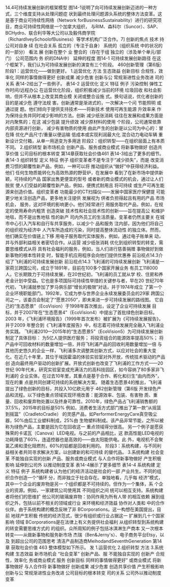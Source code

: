 14.4可持续发展创新的框架模型
图14-1说明了向可持续发展创新迈进的一种方式，三个维度支持从处理问题症
状到最终处理问题源头系统的整体方法变革。这是基于商业可持续性网络（Network
forBusinessSustainability）进行的研究项目，商业可持续性网络是一个加拿大组织，
与RIM、森科尔（Suncor）、SAP、BCHydro、联合利华等大公司以及毅伟商学院
（RichardIveySchoolofBusiness）等学术机构广泛合作。7]
创新的焦点
技术
持
公司对自身
续
在社会关系
孤立的（专注于自身）
系统的（组织系统
中的状况的
的一部分）
看法
展
创新在整个
业
整合的（存在于组
独立的（涉及单个单元/部门）
公司范围内
务
织的DNA中）
延伸的程度
图14-1
可持续发展创新路径
在这个框架下，我们认为可持续发展创新的演变有三个阶段。
460创新管理（第6版）
阶段1：运营优化——做到更好。
1.运营优化
方法
生态效益
创新目标
合规性，效率化
同样的事情做得更好
创新成果
减少危害
创新与公
常规渐进性业务改进
司的关系
表14-2给出了一些例子。
表14-2
运营优化
定义
特征
例子
污染控制
弹性工作时间/远程办公
在运营优化阶段，组织积极减少当前的环境
垃圾回收
和社会影响，但并不从根本上改变其商业模
关闭或整合设施
式。换句话说，优化者创新的目的是减少危
遵守法规
害。创新通常是渐进式的，一次解决一个问
节能照明
或通过提
题。他们倾向于提供支持技术——将新技术
使用可再生能源
升效率来
作为保持业务并同时减少影响的方法。创新
减少纸张消耗
往往在发展和成果方面是对内聚焦的；在这
减少包装
提升绩效
减少原材料的使用
个阶段，公司通常依靠内部资源进行创新，
减少有害物质的使用
由此产生的创新是以公司为中心的：冒在降
优化产品尺寸/重量以便运输
低成本或实现利润最大化
混合动力电动车辆
重新设计交付箱，从单一用途变为多用途
阶段2：组织转型——在组织层面上有本质不同。
2.组织转型
新市场机会
创新产品、服务或商业模式
将新事物做好
创造共享价值
公司目标的根本转变
第14章获取社会价值461
表14-3给出了更多的细节。
表14-3
组织转型
定义
特征
例子
组织变革者不是专注于“减少损失”，而是
改变消费习惯的颠覆性新产品，例如，一种可以将
推动组织从“做好”中获得经济利益。他们
任何生物质能转化为高效热源的野营炉，在发展中
看到了在新市场中提供新颖，可持续的产品
国家出售更便宜的型号
或者新的商业模式的机会，通过让人们脱贫
使人们受益的颠覆性新产品，例如，便携式耐用且
将可持续
或生产可再生能源来创造价值。组织变革者
功能最少的CT扫描仪——发展中国家医疗保健提
可能更少地关注创造产品，更多地关注提供
发展视为
供者负担得起且有用的产品
市场机会，
服务，这对环境的影响更小。他们经常进行
用服务取代产品，例如，在规定的使用寿命内粗赁
创造突破
技术性和社会技术性的创新——旨在提高公
和维护地毯，而不是出售地毯
性的新产
司内外员工的生活质量。变革者仍然主要关
在城市中心引入汽车和自行车共享服务，以减少个
品和服务
注内部，因为他们将自己的组织视为经济中
人汽车所造成的污染，同时提高整体流动性
的独立体。然而，他们确实在价值链上下移
用电子服务取代实体服务，例如，通过电子账单来
动，并与外部利益相关者密切合作。从运营
减少纸张消耗
优化到组织转型的转变，需要思维模式从将
具有社会福利的服务，例如，当人们进行慈善捐赠
事物做好到做新事物的根本性转变
时，智能手机应用程序会向他们提供优惠券
前沿视点14.3介绍了飞利浦的可持续发展创新
前沿视点14.3
飞利浦的可持续发展创新
飞利浦是一家荷兰跨国公司，成立于1891年，目前在100多个国家开展业务
有员工118000人。它长期致力于可持续发展，在20世纪初，飞利浦的员工就从学
校、住房和养老金计划中受益。它也是多项国际可持续性举措的关键参与者，早在20
世纪70年代初，飞利浦就参加了罗马俱乐部“增长的极限”对话，并于1974年成立
了第一个企业环境职能部门。1992年，它成为参与世界企业永续发展委员会的29家
跨国公司之一，该委员会制定了“愿景2050”，即未来进一步可持续发展的路线图。
它自己的“生态愿景”（EcoVision）于1998年首次推出，设定了企业可持续发展
目标，并于2007年在“生态愿景4”（EcoVision4）中提出了首批绿色创新目标。2003
年，《飞利浦环境报告》（1999年首次发布）被扩展为《可持续发展报告》，并于2009
年整合到《飞利浦年度报告》中，标志着可持续发展完全融入飞利浦业务实践。
飞利浦2010—2015年的“生态愿景5”（EcoVision5）为可持续发展创新制定了具体目标：
为5亿人提供医疗服务；
将投资组合的能源效率提高50%；
将产品中可回收材料的数量增加一倍，并将飞利浦产品的回收利用数量增加一倍
与其他历史悠久的企业一样，飞利浦多次调整其创新方式，以应对社会的重大变
化。在近几十年里，其位于埃因霍温的体验实验室对外开放，传统技术驱动的产品创
造向最终用户驱动的创新扩展。开放式创新也改变了飞利浦的工作方式——20世纪
90年代末，研究实验室变成充满活力的高科技园区，如今容纳了80多家非飞利浦的
企业实体。在过去10年里，其重点是基于合作、孵化和衍生“由内而外”，现在的重
点是共同创建可持续的系统解决方案。
随着生态愿景4的推出，飞利浦提出了绿色创新的目标，共投入10亿欧元用于
462创新管理（第6版
开发绿色产品和流程。以下绿色重点领域实现环境改善：能源效率、包装、有害物
质、重量、回收和废弃物处置以及终身可靠性。2010年，绿色产品占飞利浦销售额的
37.5%，2015年的目标是50%
例如，消费者生活方式部门推出了第一款“从摇篮到摇篮”（CradletoCradle）
的灵感产品，如PerformerEnergyCare真空吸尘器，50%由后工业塑料制成，25%由
生物塑料制成。该产品非常节能，之所以被称为绿色产品，主要是因为它在回收这一
重点领域得分很高。
另一个例子是愿获殊荣的卡诺瓦（Canova）LED电视。与之前的产品相比，这
款高性能LED电视的功耗降低了60%，连遥控器也是高效的——由太阳能供电。此
外，电视机不会聚氯乙烯和漠化阻燃剂，60%的铝都是回收利用的。
阶段3：系统构建，与不同利益相关者共同寻求解决方案，以创建新的和可持续
的替代品。
3.系统构建
社会变革
不能独自实现的创新
产品、服务或商业模式
与人合作将新事物做好
产生积极影响
延伸到公司外
以推动制度变革
表14-4展示了更多细节
表14-4
系统构建
定义
特征
例子
系统构建者认为他们的经济活动是社会的一部
产业共生。不同的组织合作创造一个“循环
分，而非独立于社会存在。单独地看，几乎每
经济”模式，其中一个企业的废弃物是另一
个组织都是不可持续的。但作为一个集体，系
个企业的资源。例如，一家建筑公司使用其
不同组织之间
统可以相互支持。系统构建者将他们的思维扩
他公司的玻璃废弃物：协同作用为所有人带
的相互依赖
展到组织之外，包括以前不相关的领域或行业
来环境和经济效益
协作对人类和
中的合作伙伴。由于系统构建的概念反映了非
BCorporations。这一构想在美国提出，目前
地球产生积极
传统的经济范式，很少有组织或行业占据这一
扩展到几十个国家
影响
领域
BCorporations是在法律上有义务提供社会福利
从组织转型到系统构建的转变需要思维方式的
的组织。众所周知的例子包括冰淇淋生产商本
又一次根本转变——从做新事物和服务新市场
杰瑞（Ben&Jerny's）、电子商务平台Etsy，以及
到超出公司的范围思考
清洁产品制造商MeihodandSeventhGeneration
第14章
获取社会价值
463
整体模型如下所示。
发
1.运营优化
2.组织转型
方法
3.系统构建
生态效益
新市场机会
“社会变革”
创新产品、服
不能独自实现的
创新产
合规性，效率化
务或商业模式
服务
创新目标
同样的事情做得更好”
或商业模式
将新事物做好
与人合作将
新事物做好
创新成果
减少危害
创造共享价值
产生积极影响
创新与公
常规渐进性业务改进
公司目标的根本转变
司的关系
公司外以推动制度变革
